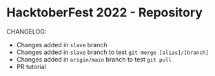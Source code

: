 # HacktoberFest 2022 - Repository

CHANGELOG:

- Changes added in `slave` branch
- Changes added in `slave` branch to test `git merge [alias]/[branch]`
- Changes added in `origin/main` branch to test `git pull`
- PR tutorial
